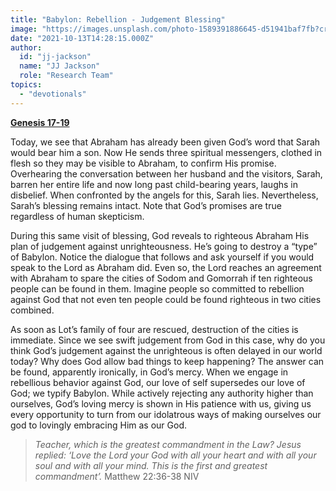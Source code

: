 ```yaml
---
title: "Babylon: Rebellion - Judgement Blessing"
image: "https://images.unsplash.com/photo-1589391886645-d51941baf7fb?crop=entropy&cs=srgb&fm=jpg&ixid=Mnw5NjYxfDB8MXxzZWFyY2h8MTB8fFRydXRofGVufDB8fHx8MTYxODIzNjM3Mw&ixlib=rb-1.2.1&q=85"
date: "2021-10-13T14:28:15.000Z"
author:
  id: "jj-jackson"
  name: "JJ Jackson"
  role: "Research Team"
topics:
  - "devotionals"
---
```

[**Genesis 17-19**][1]

Today, we see that Abraham has already been given God’s word that Sarah would bear him a son. Now He sends three spiritual messengers, clothed in flesh so they may be visible to Abraham, to confirm His promise. Overhearing the conversation between her husband and the visitors, Sarah, barren her entire life and now long past child-bearing years, laughs in disbelief. When confronted by the angels for this, Sarah lies. Nevertheless, Sarah’s blessing remains intact. Note that God’s promises are true regardless of human skepticism.

During this same visit of blessing, God reveals to righteous Abraham His plan of judgement against unrighteousness. He’s going to destroy a “type” of Babylon. Notice the dialogue that follows and ask yourself if you would speak to the Lord as Abraham did. Even so, the Lord reaches an agreement with Abraham to spare the cities of Sodom and Gomorrah if ten righteous people can be found in them. Imagine people so committed to rebellion against God that not even ten people could be found righteous in two cities combined.

As soon as Lot’s family of four are rescued, destruction of the cities is immediate. Since we see swift judgement from God in this case, why do you think God’s judgement against the unrighteous is often delayed in our world today? Why does God allow bad things to keep happening? The answer can be found, apparently ironically, in God’s mercy. When we engage in rebellious behavior against God, our love of self supersedes our love of God; we typify Babylon. While actively rejecting any authority higher than ourselves, God’s loving mercy is shown in His patience with us, giving us every opportunity to turn from our idolatrous ways of making ourselves our god to lovingly embracing Him as our God.

> _Teacher, which is the greatest commandment in the Law? Jesus replied: ‘Love the Lord your God with all your heart and with all your soul and with all your mind. This is the first and greatest commandment’._ Matthew 22:36-38 NIV

[1]: https://www.biblegateway.com/passage/?search=Genesis+17-19&version=NIV
